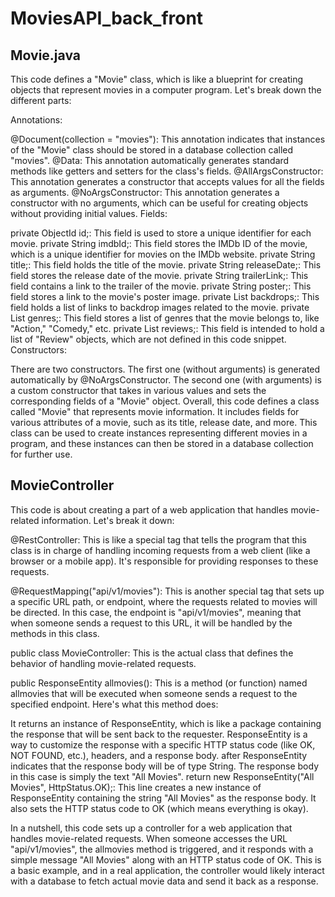 # MoviesAPI_back_front

## Movie.java

This code defines a "Movie" class, which is like a blueprint for creating objects that represent movies in a computer program. Let's break down the different parts:

Annotations:

@Document(collection = "movies"): This annotation indicates that instances of the "Movie" class should be stored in a database collection called "movies".
@Data: This annotation automatically generates standard methods like getters and setters for the class's fields.
@AllArgsConstructor: This annotation generates a constructor that accepts values for all the fields as arguments.
@NoArgsConstructor: This annotation generates a constructor with no arguments, which can be useful for creating objects without providing initial values.
Fields:

private ObjectId id;: This field is used to store a unique identifier for each movie.
private String imdbId;: This field stores the IMDb ID of the movie, which is a unique identifier for movies on the IMDb website.
private String title;: This field holds the title of the movie.
private String releaseDate;: This field stores the release date of the movie.
private String trailerLink;: This field contains a link to the trailer of the movie.
private String poster;: This field stores a link to the movie's poster image.
private List<String> backdrops;: This field holds a list of links to backdrop images related to the movie.
private List<String> genres;: This field stores a list of genres that the movie belongs to, like "Action," "Comedy," etc.
private List<Review> reviews;: This field is intended to hold a list of "Review" objects, which are not defined in this code snippet.
Constructors:

There are two constructors. The first one (without arguments) is generated automatically by @NoArgsConstructor. The second one (with arguments) is a custom constructor that takes in various values and sets the corresponding fields of a "Movie" object.
Overall, this code defines a class called "Movie" that represents movie information. It includes fields for various attributes of a movie, such as its title, release date, and more. This class can be used to create instances representing different movies in a program, and these instances can then be stored in a database collection for further use.

## MovieController
This code is about creating a part of a web application that handles movie-related information. Let's break it down:

@RestController: This is like a special tag that tells the program that this class is in charge of handling incoming requests from a web client (like a browser or a mobile app). It's responsible for providing responses to these requests.

@RequestMapping("api/v1/movies"): This is another special tag that sets up a specific URL path, or endpoint, where the requests related to movies will be directed. In this case, the endpoint is "api/v1/movies", meaning that when someone sends a request to this URL, it will be handled by the methods in this class.

public class MovieController: This is the actual class that defines the behavior of handling movie-related requests.

public ResponseEntity<String> allmovies(): This is a method (or function) named allmovies that will be executed when someone sends a request to the specified endpoint. Here's what this method does:

It returns an instance of ResponseEntity<String>, which is like a package containing the response that will be sent back to the requester.
ResponseEntity is a way to customize the response with a specific HTTP status code (like OK, NOT FOUND, etc.), headers, and a response body.
<String> after ResponseEntity indicates that the response body will be of type String.
The response body in this case is simply the text "All Movies".
return new ResponseEntity<String>("All Movies", HttpStatus.OK);: This line creates a new instance of ResponseEntity containing the string "All Movies" as the response body. It also sets the HTTP status code to OK (which means everything is okay).

In a nutshell, this code sets up a controller for a web application that handles movie-related requests. When someone accesses the URL "api/v1/movies", the allmovies method is triggered, and it responds with a simple message "All Movies" along with an HTTP status code of OK. This is a basic example, and in a real application, the controller would likely interact with a database to fetch actual movie data and send it back as a response.
